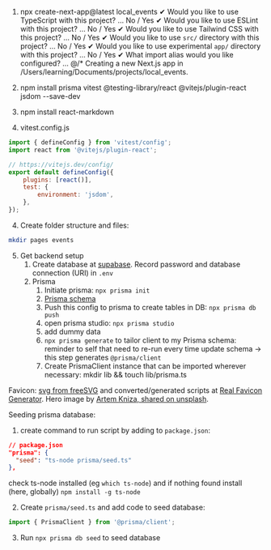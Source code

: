 1. npx create-next-app@latest local_events
   ✔ Would you like to use TypeScript with this project? … No / Yes
   ✔ Would you like to use ESLint with this project? … No / Yes
   ✔ Would you like to use Tailwind CSS with this project? … No / Yes
   ✔ Would you like to use `src/` directory with this project? … No / Yes
   ✔ Would you like to use experimental `app/` directory with this project? … No / Yes
   ✔ What import alias would you like configured? … @/\*
   Creating a new Next.js app in /Users/learning/Documents/projects/local_events.

2. npm install prisma vitest @testing-library/react @vitejs/plugin-react jsdom --save-dev
3. npm install react-markdown

4. vitest.config.js

```javascript
import { defineConfig } from 'vitest/config';
import react from '@vitejs/plugin-react';

// https://vitejs.dev/config/
export default defineConfig({
	plugins: [react()],
	test: {
		environment: 'jsdom',
	},
});
```

4. Create folder structure and files:
    
```bash
mkdir pages events

```

5. Get backend setup
   1. Create database at [supabase](app.supabase.com). Record password and database connection (URI) in `.env`
   2. Prisma
      1. Initiate prisma: `npx prisma init`
      2. [Prisma schema](https://pris.ly/d/prisma-schema)
      3. Push this config to prisma to create tables in DB: `npx prisma db push`
      4. open prisma studio: `npx prisma studio`
      5. add dummy data 
      6. `npx prisma generate` to tailor client to my Prisma schema: reminder to self that need to re-run every time update schema -> this step generates `@prisma/client`
      7. Create PrismaClient instance that can be imported wherever necessary: mkdir lib && touch lib/prisma.ts


Favicon: [svg from freeSVG](https://freesvg.org/cartoon-kids-playing) and converted/generated scripts at [Real Favicon Generator](realfavicongenerator.net).
Hero image by [Artem Kniza, shared on unsplash](https://unsplash.com/photos/DqgMHzeio7g).


Seeding prisma database:

1. create command to run script by adding to `package.json`:
```json
// package.json
"prisma": {
  "seed": "ts-node prisma/seed.ts"
},
```
check ts-node installed (eg `which ts-node`) and if nothing found install (here, globally) `npm install -g ts-node`

2. Create `prisma/seed.ts` and add code to seed database:

```typescript
import { PrismaClient } from '@prisma/client';

```


3. Run `npx prisma db seed` to seed database